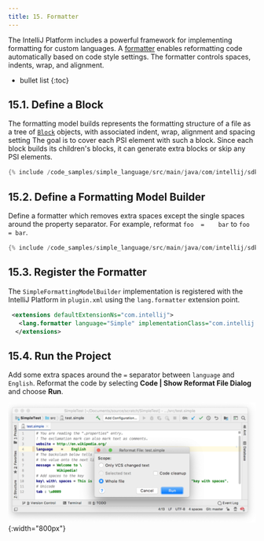 ```yaml
---
title: 15. Formatter
---
```


The IntelliJ Platform includes a powerful framework for implementing formatting for custom languages.
A [formatter](/reference_guide/custom_language_support/code_formatting.md) enables reformatting code automatically based on code style settings.
The formatter controls spaces, indents, wrap, and alignment.

* bullet list
{:toc}

## 15.1. Define a Block
The formatting model builds represents the formatting structure of a file as a tree of [`Block`](upsource:///platform/lang-api/src/com/intellij/formatting/Block.java) objects, with associated indent, wrap, alignment and spacing setting
The goal is to cover each PSI element with such a block. 
Since each block builds its children's blocks, it can generate extra blocks or skip any PSI elements.
```java
{% include /code_samples/simple_language/src/main/java/com/intellij/sdk/language/SimpleBlock.java %}
```

## 15.2. Define a Formatting Model Builder
Define a formatter which removes extra spaces except the single spaces around the property separator.
For example, reformat `foo  =    bar` to `foo = bar`.
```java
{% include /code_samples/simple_language/src/main/java/com/intellij/sdk/language/SimpleFormattingModelBuilder.java %}
```

## 15.3. Register the Formatter
The `SimpleFormattingModelBuilder` implementation is registered with the IntelliJ Platform in `plugin.xml` using the `lang.formatter` extension point. 
```xml
 <extensions defaultExtensionNs="com.intellij">
   <lang.formatter language="Simple" implementationClass="com.intellij.sdk.language.SimpleFormattingModelBuilder"/>
  </extensions>
```

## 15.4. Run the Project
Add some extra spaces around the `=` separator between `language` and `English`.
Reformat the code by selecting **Code \| Show Reformat File Dialog** and choose **Run**.

![Formatter](img/formatter.png){:width="800px"}
